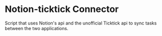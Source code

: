 # Notion-ticktick Connector
Script that uses Notion's api and the unofficial Ticktick api to sync tasks between the two applications.
